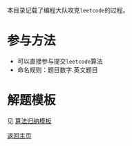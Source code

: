 本目录记载了编程大队攻克`leetcode`的过程。

# 参与方法
- 可以直接参与提交`leetcode`算法
- 命名规则：题目数字.英文题目
# 解题模板
见 [算法归纳模板](/algorithm/template.md)


[返回主页](/)